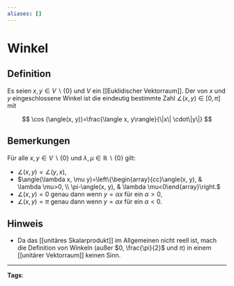 ```yaml
---
aliases: []
---
```


# Winkel

## Definition

Es seien $x, y \in V \backslash\{0\}$ und $V$ ein [[Euklidischer Vektorraum]]. Der von $x$ und $y$ eingeschlossene Winkel ist die eindeutig bestimmte Zahl $\angle(x, y) \in[0, \pi]$ mit

$$
\cos (\angle(x, y))=\frac{\langle x, y\rangle}{\|x\| \cdot\|y\|}
$$

## Bemerkungen

Für alle $x, y \in V \backslash\{0\}$ und $\lambda, \mu \in \mathbb{R} \backslash\{0\}$ gilt:

- $\angle(x, y)=\angle(y, x)$,
- $\angle(\lambda x, \mu y)=\left\{\begin{array}{cc}\angle(x, y), & \lambda \mu>0, \\ \pi-\angle(x, y), & \lambda \mu<0\end{array}\right.$
- $\angle(x, y)=0$ genau dann wenn $y=\alpha x$ für ein $\alpha>0$,
- $\angle(x, y)=\pi$ genau dann wenn $y=\alpha x$ für ein $\alpha<0$.

## Hinweis

- Da das [[unitäres Skalarprodukt]] im Allgemeinen nicht reell ist, mach die Definition von Winkeln (außer $0, \frac{\pi}{2}$ und $\pi$) in einem [[unitärer Vektorraum]] keinen Sinn.

---

**Tags**:

